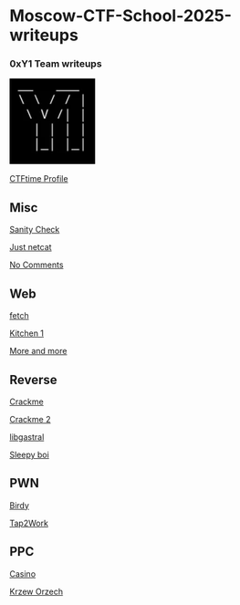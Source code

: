 # Moscow-CTF-School-2025-writeups

### 0xY1 Team writeups

![logo](https://github.com/Nepaletka/Moscow-CTF-School-2025-writeups/blob/main/pic/logo.png)

[CTFtime Profile](https://ctftime.org/team/274948)


Misc
-----

[Sanity Check](https://github.com/Nepaletka/Moscow-CTF-School-2025-writeups/blob/main/misc/Sanity%20Check/Sanity%20Check.md)

[Just netcat](https://github.com/Nepaletka/Moscow-CTF-School-2025-writeups/blob/main/misc/Just%20netcat/Just%20netcat.md)

[No Comments](https://github.com/Nepaletka/Moscow-CTF-School-2025-writeups/blob/main/misc/No%20Comments/No%20Comments.md)

Web
-------

[fetch](https://github.com/Nepaletka/Moscow-CTF-School-2025-writeups/tree/main/web/fetch)

[Kitchen 1](https://github.com/Nepaletka/Moscow-CTF-School-2025-writeups/tree/main/web/kitchen)

[More and more](https://github.com/Nepaletka/Moscow-CTF-School-2025-writeups/tree/main/web/more%20and%20more)

Reverse
------

[Crackme](https://github.com/Nepaletka/Moscow-CTF-School-2025-writeups/tree/main/reverse/crackme)

[Crackme 2](https://github.com/Nepaletka/Moscow-CTF-School-2025-writeups/tree/main/reverse/crackme%202)

[libgastral](https://github.com/Nepaletka/Moscow-CTF-School-2025-writeups/tree/main/reverse/libgastral)

[Sleepy boi](https://github.com/Nepaletka/Moscow-CTF-School-2025-writeups/tree/main/reverse/sleepy_boi)

PWN
------

[Birdy](https://github.com/Nepaletka/Moscow-CTF-School-2025-writeups/tree/main/pwn/birdy)

[Tap2Work](https://github.com/Nepaletka/Moscow-CTF-School-2025-writeups/tree/main/pwn/tap2work)

PPC
-----

[Casino](https://github.com/Nepaletka/Moscow-CTF-School-2025-writeups/blob/main/ppc/casino/casino.py)

[Krzew Orzech](https://github.com/Nepaletka/Moscow-CTF-School-2025-writeups/blob/main/ppc/Krzew%20orzech/krzew_orzech.py)

